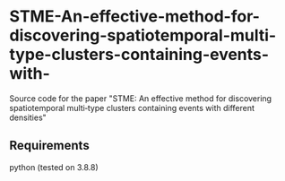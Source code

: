 # STME-An-effective-method-for-discovering-spatiotemporal-multi-type-clusters-containing-events-with-

Source code for the paper "STME: An effective method for discovering spatiotemporal multi‐type clusters containing events with different densities"

## Requirements
python (tested on 3.8.8)
